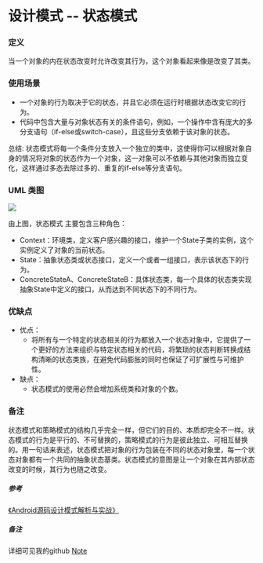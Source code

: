 # 设计模式 -- 状态模式

### 定义

当一个对象的内在状态改变时允许改变其行为，这个对象看起来像是改变了其类。

### 使用场景

- 一个对象的行为取决于它的状态，并且它必须在运行时根据状态改变它的行为。
- 代码中包含大量与对象状态有关的条件语句，例如，一个操作中含有庞大的多分支语句（if-else或switch-case），且这些分支依赖于该对象的状态。

总结: 状态模式将每一个条件分支放入一个独立的类中，这使得你可以根据对象自身的情况将对象的状态作为一个对象，这一对象可以不依赖与其他对象而独立变化，这样通过多态去除过多的、重复的if-else等分支语句。

### UML 类图

![](https://github.com/mrlsm/Note/blob/master/designPatterns/images/state_uml.jpg)

由上图，状态模式 主要包含三种角色：
- Context：环境类，定义客户感兴趣的接口，维护一个State子类的实例，这个实例定义了对象的当前状态。
- State：抽象状态类或状态接口，定义一个或者一组接口，表示该状态下的行为。
- ConcreteStateA、ConcreteStateB：具体状态类，每一个具体的状态类实现抽象State中定义的接口，从而达到不同状态下的不同行为。

### 优缺点
- 优点：
    - 将所有与一个特定的状态相关的行为都放入一个状态对象中，它提供了一个更好的方法来组织与特定状态相关的代码，将繁琐的状态判断转换成结构清晰的状态类族，在避免代码膨胀的同时也保证了可扩展性与可维护性。
- 缺点：
    - 状态模式的使用必然会增加系统类和对象的个数。

### 备注

状态模式和策略模式的结构几乎完全一样，但它们的目的、本质却完全不一样。状态模式的行为是平行的、不可替换的，策略模式的行为是彼此独立、可相互替换的。用一句话来表述，状态模式把对象的行为包装在不同的状态对象里，每一个状态对象都有一个共同的抽象状态基类。状态模式的意图是让一个对象在其内部状态改变的时候，其行为也随之改变。

##### 参考
[《Android源码设计模式解析与实战》](https://book.douban.com/subject/26644935/)

##### 备注
详细可见我的github [Note](https://github.com/mrlsm/Note)